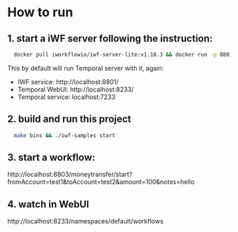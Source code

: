 # How to run 

## 1. start a iWF server following the instruction:
 ```bash
   docker pull iworkflowio/iwf-server-lite:v1.18.3 && docker run -p 8801:8801 -p 7233:7233 -p 8233:8233 -e AUTO_FIX_WORKER_URL=host.docker.internal --add-host host.docker.internal:host-gateway -it iworkflowio/iwf-server-lite:v1.18.3
```
This by default will run Temporal server with it, again:

* IWF service: http://localhost:8801/
* Temporal WebUI: http://localhost:8233/
* Temporal service: localhost:7233

## 2. build and run this project 
 ```bash 
   make bins && ./iwf-samples start
 ```
## 3. start a workflow:
http://localhost:8803/moneytransfer/start?fromAccount=test1&toAccount=test2&amount=100&notes=hello

## 4. watch in WebUI
http://localhost:8233/namespaces/default/workflows

